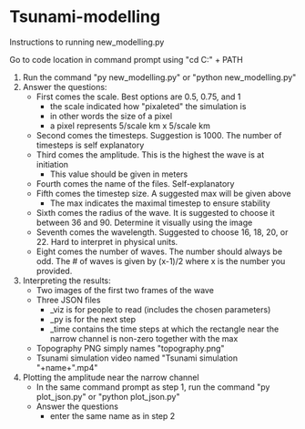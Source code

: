 # Tsunami-modelling

Instructions to running new_modelling.py

Go to code location in command prompt using "cd C:\" + PATH

1. Run the command "py new_modelling.py" or "python new_modelling.py"
2. Answer the questions:
	- First comes the scale. Best options are 0.5, 0.75, and 1
		* the scale indicated how "pixaleted" the simulation is
		* in other words the size of a pixel
		* a pixel represents 5/scale km x 5/scale km
	- Second comes the timesteps. Suggestion is 1000. The number of
	  timesteps is self explanatory
	- Third comes the amplitude. This is the highest the wave is at initiation
		* This value should be given in meters
	- Fourth comes the name of the files. Self-explanatory
	- Fifth comes the timestep size. A suggested max will be given above
		* The max indicates the maximal timestep to ensure stability
	- Sixth comes the radius of the wave. It is suggested to choose it
	  between 36 and 90. Determine it visually using the image
	- Seventh comes the wavelength. Suggested to choose 16, 18, 20, or 22. Hard
	  to interpret in physical units.
	- Eight comes the number of waves. The number should always be odd. The # of
	  waves is given by (x-1)/2 where x is the number you provided.
3. Interpreting the results:
	- Two images of the first two frames of the wave
	- Three JSON files
		* _viz is for people to read (includes the chosen parameters)
		* _py is for the next step
		* _time contains the time steps at which the rectangle near
		  the narrow channel is non-zero together with the max
	- Topography PNG simply names "topography.png"
	- Tsunami simulation video named "Tsunami simulation "+name+".mp4"
4. Plotting the amplitude near the narrow channel
	- In the same command prompt as step 1, run the command "py plot_json.py"
	  or "python plot_json.py"
	- Answer the questions
		* enter the same name as in step 2